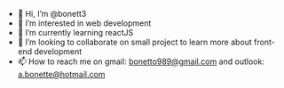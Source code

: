 - 👋 Hi, I’m @bonett3
- 👀 I’m interested in web development
- 🌱 I’m currently learning reactJS
- 💞️ I’m looking to collaborate on small project to learn more about front-end development
- 📫 How to reach me on gmail: bonetto989@gmail.com  and outlook: a.bonette@hotmail.com


